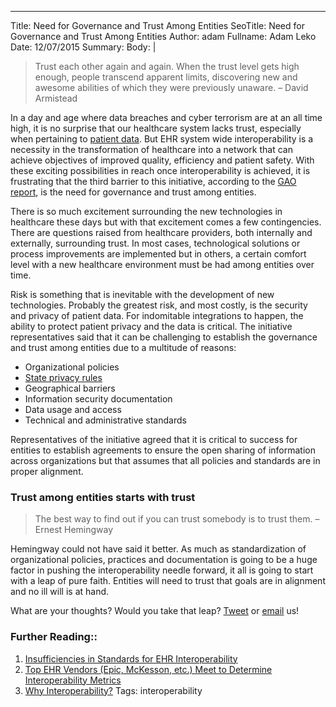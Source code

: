 ---
Title: Need for Governance and Trust Among Entities
SeoTitle: Need for Governance and Trust Among Entities
Author: adam
Fullname: Adam Leko
Date: 12/07/2015
Summary:
Body: |
> Trust each other again and again. When the trust level gets high enough, people transcend apparent limits, discovering new and awesome abilities of which they were previously unaware. – David Armistead

In a day and age where data breaches and cyber terrorism are at an all time high, it is no surprise that our healthcare system lacks trust, especially when pertaining to [patient data](https://catalyze.io/learn/what-is-protected-health-information-or-phi). But EHR system wide interoperability is a necessity in the transformation of healthcare into a network that can achieve objectives of improved quality, efficiency and patient safety. With these exciting possibilities in reach once interoperability is achieved, it is frustrating that the third barrier to this initiative, according to the [GAO report](http://www.gao.gov/assets/680/672585.pdf), is the need for governance and trust among entities.

There is so much excitement surrounding the new technologies in healthcare these days but with that excitement comes a few contingencies. There are questions raised from healthcare providers, both internally and externally, surrounding trust. In most cases, technological solutions or process improvements are implemented but in others, a certain comfort level with a new healthcare environment must be had among entities over time.

Risk is something that is inevitable with the development of new technologies. Probably the greatest risk, and most costly, is the security and privacy of patient data. For indomitable integrations to happen, the ability to protect patient privacy and the data is critical. The initiative representatives said that it can be challenging to establish the governance and trust among entities due to a multitude of reasons:

- Organizational policies
- [State privacy rules](https://catalyze.io/blog/variation-in-state-privacy-laws)
- Geographical barriers
- Information security documentation
- Data usage and access
- Technical and administrative standards

Representatives of the initiative agreed that it is critical to success for entities to establish agreements to ensure the open sharing of information across organizations but that assumes that all policies and standards are in proper alignment.

### Trust among entities starts with trust

> The best way to find out if you can trust somebody is to trust them. – Ernest Hemingway

Hemingway could not have said it better. As much as standardization of organizational policies, practices and documentation is going to be a huge factor in pushing the interoperability needle forward, it all is going to start with a leap of pure faith. Entities will need to trust that goals are in alignment and no ill will is at hand.

What are your thoughts? Would you take that leap? [Tweet](https://twitter.com/catalyzeio) or [email](hello@catalyze.io) us!

### Further Reading::

1. [Insufficiencies in Standards for EHR Interoperability](https://catalyze.io/blog/insufficiencies-in-standards-for-ehr-interoperability)
2. [Top EHR Vendors (Epic, McKesson, etc.) Meet to Determine Interoperability Metrics](https://catalyze.io/blog/top-ehr-vendors-epic-mckesson-etc-meet-to-determine-interoperability-metrics)
3. [Why Interoperability?](https://catalyze.io/blog/why-interoperability)
Tags: interoperability
